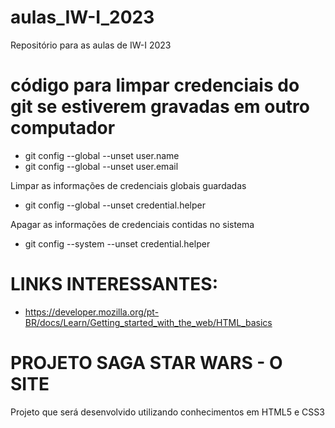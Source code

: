 # aulas_IW-I_2023
Repositório para as aulas de IW-I 2023

# código para limpar credenciais do git se estiverem gravadas em outro computador
- git config --global --unset user.name
- git config --global --unset user.email

Limpar as informações de credenciais globais guardadas
- git config --global --unset credential.helper

Apagar as informações de credenciais contidas no sistema
- git config --system --unset credential.helper


# LINKS INTERESSANTES:
- https://developer.mozilla.org/pt-BR/docs/Learn/Getting_started_with_the_web/HTML_basics

# PROJETO SAGA STAR WARS - O SITE
Projeto que será desenvolvido utilizando conhecimentos em HTML5 e CSS3
